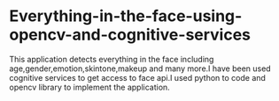 # Everything-in-the-face-using-opencv-and-cognitive-services
This application detects everything in the face including age,gender,emotion,skintone,makeup and many more.I have been used cognitive services to get access to face api.I used python to code and opencv library to implement the application.
